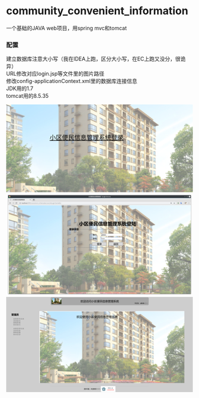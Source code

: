 # community_convenient_information
一个基础的JAVA web项目，用spring mvc和tomcat

### 配置
建立数据库注意大小写（我在IDEA上跑，区分大小写，在EC上跑又没分，很诡异）  
URL修改对应login.jsp等文件里的图片路径  
修改config-applicationContext.xml里的数据库连接信息  
JDK用的1.7  
tomcat用的8.5.35

![Image text](https://github.com/Garletta/community_convenient_information/raw/master/img/Screenshot_20181228_133332.png)  
![Image text](https://github.com/Garletta/community_convenient_information/raw/master/img/Screenshot_20181228_133408.png)  
![Image text](https://github.com/Garletta/community_convenient_information/raw/master/img/Screenshot_20181228_141914.png)  
